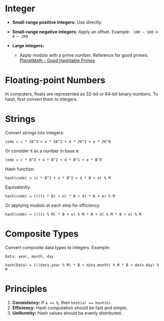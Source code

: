 # Integer

* **Small-range positive integers:** Use directly.
* **Small-range negative integers:** Apply an offset.
  Example: `-100 ~ 100` → `0 ~ 200`
* **Large integers:**

  * Apply modulo with a prime number.
    Reference for good primes: [PlanetMath - Good Hashtable Primes](https://planetmath.org/goodhashtableprimes)

# Floating-point Numbers

In computers, floats are represented as 32-bit or 64-bit binary numbers. To hash, first convert them to integers.

# Strings

Convert strings into integers:

```
code = c * 26^3 + o * 26^2 + d * 26^1 + e * 26^0
```

Or consider it as a number in base `B`:

```
code = c * B^3 + o * B^2 + d * B^1 + e * B^0
```

Hash function:

```
hash(code) = (c * B^3 + o * B^2 + d * B + e) % M
```

Equivalently:

```
hash(code) = ((((c * B) + o) * B + d) * B + e) % M
```

Or applying modulo at each step for efficiency:

```
hash(code) = ((((c % M) * B + o) % M * B + d) % M * B + e) % M
```

# Composite Types

Convert composite data types to integers. Example:

```
Data: year, month, day

hash(Data) = (((data.year % M) * B + data.month) % M * B + data.day) % M
```

# Principles

1. **Consistency:** If `a == b`, then `hash(a) == hash(b)`.
2. **Efficiency:** Hash computation should be fast and simple.
3. **Uniformity:** Hash values should be evenly distributed.
